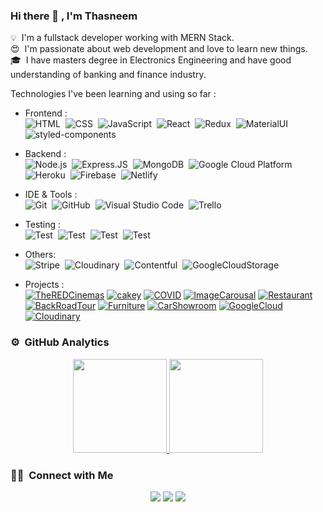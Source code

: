 ### Hi there 👋 , I'm Thasneem

💡 &nbsp;I'm a fullstack developer working with MERN Stack.\
😍 &nbsp;I'm passionate about web development and love to learn new things.\
🎓 &nbsp;I have masters degree in Electronics Engineering and have good understanding of banking and finance industry.

Technologies I've been learning and using so far :

- Frontend : <br />
![HTML](https://img.shields.io/badge/-HTML-333333?style=flat&logo=HTML5)&nbsp;
![CSS](https://img.shields.io/badge/-CSS-333333?style=flat&logo=CSS3&logoColor=1572B6)&nbsp;
![JavaScript](https://img.shields.io/badge/-JavaScript-333333?style=flat&logo=javascript)&nbsp;
![React](https://img.shields.io/badge/-React-333333?style=flat&logo=react)&nbsp;
![Redux](https://img.shields.io/badge/-Redux-333333?style=flat&logo=redux)&nbsp;
![MaterialUI](https://img.shields.io/badge/-MatrialUI-333333?style=flat&logo=material-UI)&nbsp;
![styled-components](https://img.shields.io/badge/-StyledComponents-333333?style=flat&logo=styled-components)&nbsp;


- Backend : <br />
![Node.js](https://img.shields.io/badge/-Node.js-333333?style=flat&logo=node.js)&nbsp;
![Express.JS](https://img.shields.io/badge/-Express.JS-333333?style=flat&logo=Express.JS)&nbsp;
![MongoDB](https://img.shields.io/badge/-MongoDB-333333?style=flat&logo=mongodb)&nbsp;
![Google Cloud Platform](https://img.shields.io/badge/-GoogleCloudPlatform-333333?style=flat&logo=google-cloud)&nbsp;
![Heroku](https://img.shields.io/badge/-Heroku-333333?style=flat&logo=heroku)&nbsp;
![Firebase](https://img.shields.io/badge/-Firebase-333333?style=flat&logo=firebase)&nbsp;
![Netlify](https://img.shields.io/badge/-Netlify-333333?style=flat&logo=netlify)&nbsp;

- IDE & Tools : <br />
![Git](https://img.shields.io/badge/-Git-333333?style=flat&logo=git)&nbsp;
![GitHub](https://img.shields.io/badge/-GitHub-333333?style=flat&logo=github)&nbsp;
![Visual Studio Code](https://img.shields.io/badge/-Visual%20Studio%20Code-333333?style=flat&logo=visual-studio-code&logoColor=007ACC)&nbsp;
![Trello](https://img.shields.io/badge/-Trello-333333?style=flat&logo=trello&logoColor=007ACC)&nbsp;

- Testing : <br />
![Test](https://img.shields.io/badge/-ReactTestingLibrary-333333?style=flat)&nbsp;
![Test](https://img.shields.io/badge/-SuperTest-333333?style=flat)&nbsp;
![Test](https://img.shields.io/badge/-Chai-333333?style=flat)&nbsp;
![Test](https://img.shields.io/badge/-Mocha-333333?style=flat)&nbsp;

- Others: <br />
![Stripe](https://img.shields.io/badge/-Stripe-333333?style=flat&logo=stripe)&nbsp;
![Cloudinary](https://img.shields.io/badge/-CDN:Cloudinary-333333?style=flat)&nbsp;
![Contentful](https://img.shields.io/badge/-CDN:Contentful-333333?style=flat)&nbsp;
![GoogleCloudStorage](https://img.shields.io/badge/-CDN:GoogleCloudStorage-333333?style=flat)&nbsp;


- Projects : <br />
[![TheREDCinemas](https://img.shields.io/badge/-Movie%20Booking%20App%20MERN%20Stack-333333?style=flat&logo=react)](https://theredcinemas.herokuapp.com/)
[![cakey](https://img.shields.io/badge/-Online%20Cake%20Marketplace-333333?style=flat&logo=styled-components)](https://cakey.netlify.app/)
[![COVID](https://img.shields.io/badge/-COVID%20Tracker%20React-333333?style=flat&logo=react)](https://tracking-app-covid-19.netlify.app/)
[![ImageCarousal](https://img.shields.io/badge/-ImageCarousal%20Unsplash%20API-333333?style=flat&logo=unsplash)](https://image-carousal-react.netlify.app/)
[![Restaurant](https://img.shields.io/badge/-Restaurant%20Manager%20MERN%20Stack%20Project-333333?style=flat&logo=node.js)](https://restaurantmanager-app.herokuapp.com/)
[![BackRoadTour](https://img.shields.io/badge/-Back%20Road%20Tour-333333?style=flat&logo=CSS3)](https://backroads-tourcompany-project.netlify.app/)
[![Furniture](https://img.shields.io/badge/-Online%20Furniture%20Shop-333333?style=flat&logo=javascript)](https://online-furniture-shopping.netlify.app/)
[![CarShowroom](https://img.shields.io/badge/-Car%20Dealership%20Website-333333?style=flat&logo=javascript)](https://car-dealership-project-js.netlify.app/)
[![GoogleCloud](https://img.shields.io/badge/-Google%20Cloud%20Storage%20Setup-333333?style=flat&logo=googlecloud)](https://github.com/thasneemmanaf/google-cloud-storage-mern-boilerplate)
[![Cloudinary](https://img.shields.io/badge/-Cloudinary%20CDN%20Setup-333333?style=flat&logo=cloud)](https://github.com/thasneemmanaf/Cloudinary-ReactJS)

### ⚙️ &nbsp;GitHub Analytics

<p align="center">
<a href="https://github.com/thasneemmanaf">
  <img height="150em" src="https://github-readme-stats-eight-theta.vercel.app/api?username=thasneemmanaf&show_icons=true&theme=react&include_all_commits=true&count_private=true"/>
  <img height="150em" src="https://github-readme-stats-eight-theta.vercel.app/api/top-langs/?username=thasneemmanaf&layout=compact&langs_count=8&theme=react"/>
</a>
</p>

### 🤝🏻 &nbsp;Connect with Me

<p align="center">
<a href="https://linkedin.com/in/thasneemmanaf"><img src="https://img.shields.io/badge/-ThasneemManaf-0077B5?style=flat-square&logo=Linkedin&logoColor=white"/></a>
  <a href="https://twitter.com/ManafThasneem"><img src="https://img.shields.io/badge/-ThasneemManaf-0077B5?style=flat-square&logo=Twitter&logoColor=white"/></a>
<a href="mailto:thasneemmanaf@gmail.com"><img src="https://img.shields.io/badge/-thasneemmanaf@gmail.com-D14836?style=flat-square&logo=Gmail&logoColor=white"/></a>
</p>


